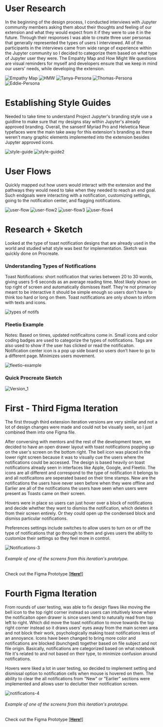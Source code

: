 # **User Research**
In the beginning of the design process, I conducted interviews with Jupyter community members asking them about their thoughts and feeling of our extension and what they would expect from it if they were to use it in the future. Through their responses I was able to create three user personas that generally represented the types of users I interviewed. All of the participants in the interviews came from wide range of experience within the Jupyter community so I decided to categorize them based on what type of Jupyter user they were. The Empahty Map and How Might We questions are visual reminders for myself and developers ensure that we keep in mind our users' needs, while developing the extension. 

![Empathy Map](https://user-images.githubusercontent.com/83098854/138765499-e60b4620-c5cf-411a-9923-2b9a642d2806.png)
![HMW](https://user-images.githubusercontent.com/83098854/138765370-8c0bc9b8-efed-4c47-ad24-6ce775110ed2.png)
![Tanya-Persona](https://user-images.githubusercontent.com/83098854/138765416-f98c19b3-7b14-457f-af5a-2b957551e966.png)
![Thomas-Persona](https://user-images.githubusercontent.com/83098854/138765427-4c0bf776-9f9c-4610-83bd-df9281bfa93b.png)
![Eddie-Persona](https://user-images.githubusercontent.com/83098854/138765445-79c5d9f4-0d55-4df3-b58f-f46fc8cfe118.png)

# **Establishing Style Guides**
Needed to take time to understand Project Jupyter's branding style use a guidline to make sure that my designs stay within Jupyter's already approved branding. Overall, the sanserif Myriad Pro and Helvetica Neue typefaces were the main take away for this extension's branding as there weren't many graphic elements implemented into the extension besides Jupyter approved icons.

![style-guide](https://user-images.githubusercontent.com/83098854/138766226-4ca3368d-43a4-471c-af88-b7197bf28de0.png)
![style-guide2](https://user-images.githubusercontent.com/83098854/138767137-fce11218-0877-4564-9f5c-05023d783656.png)

# **User Flows**
Quickly mapped out how users would interact with the extension and the pathways they would need to take when they needed to reach an end goal. Such endgoals were interacting with a notification, customizing settings, going to the notification center, and flagging notifications.

![user-flow](https://user-images.githubusercontent.com/83098854/138768073-9c1bedf7-390f-454d-a593-61f27347b997.png)
![user-flow2](https://user-images.githubusercontent.com/83098854/138776875-3842ac17-6c34-41ee-adb2-a760a1fffd09.png)
![user-flow3](https://user-images.githubusercontent.com/83098854/138776890-7fd84361-ee75-48cc-a925-c5e601e88e08.png)
![user-flow4](https://user-images.githubusercontent.com/83098854/138777519-1515237f-a260-4f29-b9ab-dadda8fde4e1.png)

# **Research + Sketch**
Looked at the type of toast notification designs that are already used in the world and studied what style was best for implementation. Sketch was quickly done on Procreate. 

### **Understanding Types of Notifications**
Toast Notifications: short notification that varies between 20 to 30 words, giving users 5-6 seconds as an average reading time. Most likely shown on top right of screen and automatically dismisses itself. They're not primarioy meant to be interactive it should be simple enough so users don't have to think too hard or long on them. Toast notifications are only shown to inform with texts and icons.

![types of notifs](https://user-images.githubusercontent.com/83098854/138779382-dd018ce4-6b50-4c7f-b141-42dc28b40ac7.png)

### **Fleetio Example**
Notes: Based on times, updated notificaitons come in. Small icons and color coding badges are used to categorize the types of notifications. Tags are also used to show if the user has clicked or read the notificaiton. Notification center icon is a pop up side board so users don't have to go to a different page. Minimizes users movement.  

![fleetio-example](https://user-images.githubusercontent.com/83098854/138778877-d1dd3918-96f4-4119-b84c-a079cd1290d1.png)

### **Quick Procreate Sketch**

![Version_1](https://user-images.githubusercontent.com/83098854/138779532-c63bfd8f-1a4b-4eda-aec5-6f90614ba428.png) 

# **First - Third Figma Iteration**
 The first through third extension iteration versions are very similar and not a lot of design changes were made and could not be visually seen, so I just combined them into one Figma file.

After conversing with mentors and the rest of the development team, we decided to have an open drawer layout with toast notifications popping up on the user's screen on the bottom right. The bell icon was placed in the lower right screen because it was to visually cue the users where the notifications could be accessed. The design is based heavily on toast notifications already seen in interfaces like Apple, Google, and Fleetio. The icons are all different and correspond to the type of notification it belongs to and all notificaitons are seperated based on their time stamps. New are the notifications the users have never seen before when they were offline and Earlier are all of the notifications the users have seen when users were present as Toasts came on their screen.

Hovers were in place so users can just hover over a block of notifications and decide whether they want to dismiss the notification, which deletes it from their screen entirely. Or they could open up the condensed block and dismiss particular notifications.

Preferences settings include switches to allow users to turn on or off the type of notifications that go through to them and gives users the ability to customize their settings so they feel more in control.

![Notifications-3](https://user-images.githubusercontent.com/83098854/138780100-93490553-2341-470a-b8dd-a9caaa5113e6.png)
###### Example of one of the screens from this iteration's prototype.

Check out the Figma Prototype [[**Here!**]](https://www.figma.com/proto/nRUWHVE78mPyqV5nzFrBgS/Notifications-UI?page-id=303%3A135&node-id=349%3A619&viewport=241%2C48%2C0.45&scaling=min-zoom&starting-point-node-id=349%3A619)

# **Fourth Figma Iteration**
From rounds of user testing, was able to fix design flaws like moving the bell icon to the top right corner instead so users can intuitively know where the notificaiton open drawer is since users tend to naturally read from top left to right. Which did move the toast notification to move towards the top right corner instead so it draws users' eyes away from the main screen area and not block their work, psychologically making toast notifications less of an annoyance. Icons have been changed to bring more color and notifications are blocked (bunchged) together based on file subject and not file origin. Basically, notifications are categorized based on what notebook file it's related to and not based on their type, to minimize confusion around notifications. 

Hovers were liked a lot in user testing, so decided to implement setting and dismissal option to notification cells when mouse is hovered on them. The ability to clear the all notifications from "New" or "Earlier" sections were implemented and allows user to declutter their notification screen. 

![notifications-4](https://user-images.githubusercontent.com/83098854/138781109-f410d4dc-2bd3-4c63-a13f-ceaa81cafc5b.png)

###### Example of one of the screens from this iteration's prototype.

Check out the Figma Prototype [[**Here!**]](https://www.figma.com/proto/nRUWHVE78mPyqV5nzFrBgS/Notifications-UI?page-id=373%3A2098&node-id=373%3A3649&viewport=241%2C48%2C0.1&scaling=min-zoom&starting-point-node-id=392%3A692)
